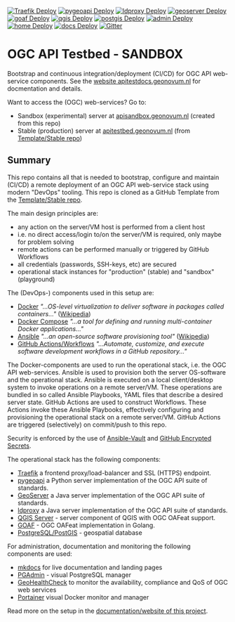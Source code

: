 [![Traefik Deploy](https://github.com/Geonovum/ogc-api-sandbox/actions/workflows/deploy.traefik.yml/badge.svg)](https://github.com/Geonovum/ogc-api-sandbox/actions/workflows/deploy.traefik.yml)
[![pygeoapi Deploy](https://github.com/Geonovum/ogc-api-sandbox/actions/workflows/deploy.pygeoapi.yml/badge.svg)](https://github.com/Geonovum/ogc-api-sandbox/actions/workflows/deploy.pygeoapi.yml)
[![ldproxy Deploy](https://github.com/Geonovum/ogc-api-sandbox/actions/workflows/deploy.ldproxy.yml/badge.svg)](https://github.com/Geonovum/ogc-api-sandbox/actions/workflows/deploy.ldproxy.yml)
[![geoserver Deploy](https://github.com/Geonovum/ogc-api-sandbox/actions/workflows/deploy.geoserver.yml/badge.svg)](https://github.com/Geonovum/ogc-api-sandbox/actions/workflows/deploy.geoserver.yml)
[![goaf Deploy](https://github.com/Geonovum/ogc-api-sandbox/actions/workflows/deploy.goaf.yml/badge.svg)](https://github.com/Geonovum/ogc-api-sandbox/actions/workflows/deploy.goaf.yml)
[![qgis Deploy](https://github.com/Geonovum/ogc-api-sandbox/actions/workflows/deploy.qgis.yml/badge.svg)](https://github.com/Geonovum/ogc-api-sandbox/actions/workflows/deploy.qgis.yml)
[![postgis Deploy](https://github.com/Geonovum/ogc-api-sandbox/actions/workflows/deploy.postgis.yml/badge.svg)](https://github.com/Geonovum/ogc-api-sandbox/actions/workflows/deploy.postgis.yml)
[![admin Deploy](https://github.com/Geonovum/ogc-api-sandbox/actions/workflows/deploy.admin.yml/badge.svg)](https://github.com/Geonovum/ogc-api-sandbox/actions/workflows/deploy.admin.yml)
[![home Deploy](https://github.com/Geonovum/ogc-api-sandbox/actions/workflows/deploy.home.yml/badge.svg)](https://github.com/Geonovum/ogc-api-sandbox/actions/workflows/deploy.home.yml)
[![docs Deploy](https://github.com/Geonovum/ogc-api-sandbox/actions/workflows/deploy.docs.yml/badge.svg)](https://github.com/Geonovum/ogc-api-sandbox/actions/workflows/deploy.docs.yml)
[![Gitter](https://img.shields.io/gitter/room/Geonovum/ogc-api-testbed.svg?style=flat-square)](https://gitter.im/Geonovum/ogc-api-testbed)

# OGC API Testbed - SANDBOX
Bootstrap and continuous integration/deployment (CI/CD) for OGC API web-service components.
See the [website apitestdocs.geonovum.nl](https://apitestdocs.geonovum.nl) for docmentation and details.

Want to access the (OGC) web-services? Go to:

* Sandbox (experimental) server at [apisandbox.geonovum.nl](https://apisandbox.geonovum.nl/) (created from this repo)
* Stable (production) server at [apitestbed.geonovum.nl](https://apitestbed.geonovum.nl/)  (from [Template/Stable repo](https://github.com/Geonovum/ogc-api-testbed))

## Summary

This repo contains all that is needed to bootstrap, configure and maintain (CI/CD) a remote
deployment of an OGC API web-service stack using modern "DevOps" tooling. This repo is cloned as a GitHub Template from
the [Template/Stable repo](https://github.com/Geonovum/ogc-api-testbed).

The main design principles are:

* any action on the server/VM host is performed from a client host
* i.e. no direct access/login to/on the server/VM is required, only maybe for problem solving
* remote actions can be performed manually or triggered by GitHub Workflows
* all credentials (passwords, SSH-keys, etc) are secured 
* operational stack instances for "production" (stable) and "sandbox" (playground)

The (DevOps-) components used in this setup are:

* [Docker](https://www.docker.com/) *"...OS-level virtualization to deliver software in packages called containers..."* ([Wikipedia](https://en.wikipedia.org/wiki/Docker_(software)))
* [Docker Compose](https://docs.docker.com/compose) *"...a tool for defining and running multi-container Docker applications..."*
* [Ansible](https://www.ansible.com/) *"...an open-source software provisioning tool"* ([Wikipedia](https://en.wikipedia.org/wiki/Ansible_(software)))
* [GitHub Actions/Workflows](https://docs.github.com/en/actions) *"...Automate, customize, and execute software development workflows in a GitHub repository..."*

The Docker-components are used to run the operational stack, i.e. the OGC API web-services. 
Ansible is used to provision both the server OS-software
and the operational stack. 
Ansible is executed on a local client/desktop system to invoke operations on a remote server/VM.
These operations are bundled in so called Ansible Playbooks, YAML files that describe a desired server state.
GitHub Actions are used to construct Workflows. 
These Actions invoke these Ansible Playbooks, effectively configuring
and provisioning the operational stack on a remote server/VM. 
GitHub Actions are triggered (selectively) on commit/push to this repo.
                    
Security is enforced by the use of [Ansible-Vault](https://docs.ansible.com/ansible/latest/user_guide/vault.html) 
and [GitHub Encrypted Secrets](https://docs.github.com/en/actions/reference/encrypted-secrets).

The operational stack has the following components:

* [Traefik](https://traefik.io/) a frontend proxy/load-balancer and SSL (HTTPS) endpoint.
* [pygeoapi](https://pygeoapi.io/) a Python server implementation of the OGC API suite of standards.
* [GeoServer](http://geoserver.org/) a Java server implementation of the OGC API suite of standards.
* [ldproxy](https://interactive-instruments.github.io/ldproxy/) a Java server implementation of the OGC API suite of standards.
* [QGIS Server](https://www.qgis.org/) - server component of QGIS with OGC OAFeat support.
* [GOAF](https://github.com/PDOK/goaf) - OGC OAFeat implementation in Golang.
* [PostgreSQL/PostGIS](https://postgis.net) - geospatial database

For administration, documentation and monitoring the following components are used:

* [mkdocs](https://www.mkdocs.org/) for live documentation and landing pages
* [PGAdmin](https://www.pgadmin.org/) - visual PostgreSQL manager  
* [GeoHealthCheck](https://geohealthcheck.org) to monitor the availability, compliance and QoS of OGC web services
* [Portainer](https://www.portainer.io/) visual Docker monitor and manager

Read more on the setup in the [documentation/website of this project](https://apitestdocs.geonovum.nl/setup).
